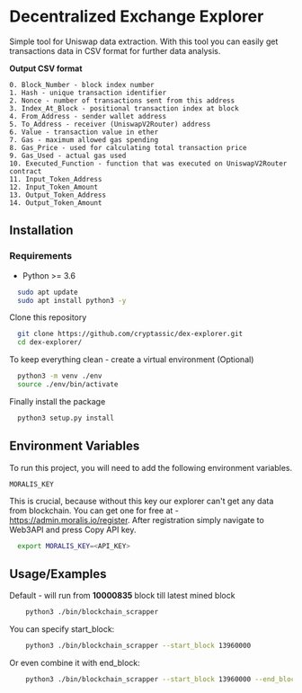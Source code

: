 
# Decentralized Exchange Explorer

Simple tool for Uniswap data extraction. With this tool you can easily get transactions data in CSV format for further data analysis.

**Output CSV format**

    0. Block_Number - block index number
    1. Hash - unique transaction identifier 
    2. Nonce - number of transactions sent from this address
    3. Index_At_Block - positional transaction index at block
    4. From_Address - sender wallet address
    5. To_Address - receiver (UniswapV2Router) address
    6. Value - transaction value in ether
    7. Gas - maximum allowed gas spending
    8. Gas_Price - used for calculating total transaction price
    9. Gas_Used - actual gas used
    10. Executed_Function - function that was executed on UniswapV2Router contract
    11. Input_Token_Address
    12. Input_Token_Amount
    13. Output_Token_Address
    14. Output_Token_Amount


## Installation

### Requirements

- Python >= 3.6


```bash
  sudo apt update
  sudo apt install python3 -y
```

Clone this repository

```bash
  git clone https://github.com/cryptassic/dex-explorer.git
  cd dex-explorer/
```
To keep everything clean - create a virtual environment (Optional)
```bash
  python3 -m venv ./env
  source ./env/bin/activate
```


Finally install the package
```bash
  python3 setup.py install
```



## Environment Variables

To run this project, you will need to add the following environment variables.

`MORALIS_KEY`

This is crucial, because without this key our explorer can't get any data from blockchain. 
You can get one for free at - https://admin.moralis.io/register. After registration simply navigate to Web3API and press Copy API key.

```bash
  export MORALIS_KEY=<API_KEY>
```



## Usage/Examples

Default - will run from **10000835** block till latest mined block
```bash
    python3 ./bin/blockchain_scrapper
```

You can specify start_block:

```bash
    python3 ./bin/blockchain_scrapper --start_block 13960000
```


Or even combine it with end_block:

```bash
    python3 ./bin/blockchain_scrapper --start_block 13960000 --end_block 13963800
```

